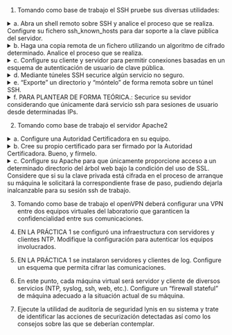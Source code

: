 1. Tomando como base de trabajo el SSH pruebe sus diversas utilidades:
<details>
  <summary> a. Abra un shell remoto sobre SSH y analice el proceso que se realiza. Configure su fichero ssh_known_hosts para dar soporte a la clave pública del servidor.</summary>
</details>

<details>
  <summary> b. Haga una copia remota de un fichero utilizando un algoritmo de cifrado determinado. Analice el proceso que se realiza.</summary>
</details>

<details>
  <summary> c. Configure su cliente y servidor para permitir conexiones basadas en un esquema de autenticación de usuario de clave pública.</summary>
</details>

<details>
  <summary> d. Mediante túneles SSH securice algún servicio no seguro.</summary>
</details>

<details>
  <summary>e. “Exporte” un directorio y “móntelo” de forma remota sobre un túnel SSH.</summary>
</details>

<details>
  <summary>f. PARA PLANTEAR DE FORMA TEÓRICA.: Securice su sevidor considerando que únicamente dará servicio ssh para sesiones de usuario desde determinadas IPs.</summary>
</details>

2. Tomando como base de trabajo el servidor Apache2

<details>
  <summary>a. Configure una Autoridad Certificadora en su equipo.</summary>
</details>
<details>
  <summary> b. Cree su propio certificado para ser firmado por la Autoridad Certificadora. Bueno, y fírmelo.</summary>
</details>
<details>
  <summary>c. Configure su Apache para que únicamente proporcione acceso a un
determinado directorio del árbol web bajo la condición del uso de SSL. Considere que si su la clave privada está cifrada en el proceso de arranque su máquina le solicitará la correspondiente frase de paso, pudiendo dejarla inalcanzable para su sesión ssh de trabajo.</summary>
</details>

3. Tomando como base de trabajo el openVPN deberá configurar una VPN entre dos equipos virtuales del laboratorio que garanticen la confidencialidad entre sus comunicaciones.


4. EN LA PRÁCTICA 1 se configuró una infraestructura con servidores y clientes NTP. Modifique la configuración para autenticar los equipos involucrados.

5. EN LA PRÁCTICA 1 se instalaron servidores y clientes de log. Configure un esquema que permita cifrar las comunicaciones.

6. En este punto, cada máquina virtual será servidor y cliente de diversos servicios (NTP, syslog, ssh, web, etc.). Configure un “firewall stateful” de máquina adecuado a la situación actual de su máquina.

7. Ejecute la utilidad de auditoría de seguridad lynis en su sistema y trate de identificar las acciones de securización detectadas así como los consejos sobre las que se deberían
contemplar.
